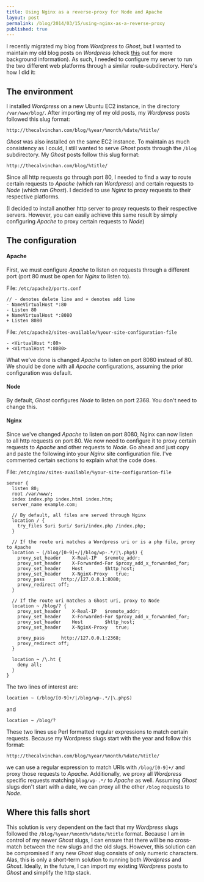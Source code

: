 ```yaml
---
title: Using Nginx as a reverse-proxy for Node and Apache
layout: post
permalink: /blog/2014/03/15/using-nginx-as-a-reverse-proxy
published: true
---
```

I recently migrated my blog from *Wordpress* to *Ghost*, but I wanted to maintain my old blog posts on *Wordpress* (check [this](/blog/a-ghostly-upgrade) out for more background information). As such, I needed to configure my server to run the two different web platforms through a similar route-subdirectory. Here's how I did it:

## The environment

I installed *Wordpress* on a new Ubuntu EC2 instance, in the directory `/var/www/blog/`. After importing my of my old posts, my *Wordpress* posts followed this slug format:

	http://thecalvinchan.com/blog/%year/%month/%date/%title/
    
*Ghost* was also installed on the same EC2 instance. To maintain as much consistency as I could, I still wanted to serve *Ghost* posts through the `/blog` subdirectory. My *Ghost* posts follow this slug format:

	http://thecalvinchan.com/blog/%title/
    
Since all http requests go through port 80, I needed to find a way to route certain requests to *Apache* (which ran *Wordpress*) and certain requests to *Node* (which ran *Ghost*). I decided to use *Nginx* to proxy requests to their respective platforms.

(I decided to install another http server to proxy requests to their respective servers. However, you can easily achieve this same result by simply configuring *Apache* to proxy certain requests to *Node*)

## The configuration

#### Apache

First, we must configure *Apache* to listen on requests through a different port (port 80 must be open for *Nginx* to listen to). 

File: `/etc/apache2/ports.conf`

	// - denotes delete line and + denotes add line
    - NameVirtualHost *:80
	- Listen 80
	+ NameVirtualHost *:8080
	+ Listen 8080

File: `/etc/apache2/sites-available/%your-site-configuration-file`

	- <VirtualHost *:80>
    + <VirtualHost *:8080>

What we've done is changed *Apache* to listen on port 8080 instead of 80. We should be done with all *Apache* configurations, assuming the prior configuration was default.

#### Node

By default, *Ghost* configures *Node* to listen on port 2368. You don't need to change this.

#### Nginx

Since we've changed *Apache* to listen on port 8080, Nginx can now listen to all http requests on port 80. We now need to configure it to proxy certain requests to *Apache* and other requests to *Node*. Go ahead and just copy and paste the following into your *Nginx* site configuration file. I've commented certain sections to explain what the code does.

File: `/etc/nginx/sites-available/%your-site-configuration-file`

	server {
      listen 80;
      root /var/www/;
      index index.php index.html index.htm;
      server_name example.com;
      
      // By default, all files are served through Nginx
      location / {
        try_files $uri $uri/ $uri/index.php /index.php;
      }
      
      // If the route uri matches a Wordpress uri or is a php file, proxy to Apache
      location ~ (/blog/[0-9]+/|/blog/wp-.*/|\.php$) {
        proxy_set_header	X-Real-IP	$remote_addr;
        proxy_set_header	X-Forwarded-For	$proxy_add_x_forwarded_for;
        proxy_set_header	Host		$http_host;
        proxy_set_header	X-NginX-Proxy	true;
        proxy_pass		http://127.0.0.1:8080;
        proxy_redirect off;
      }
      
      // If the route uri matches a Ghost uri, proxy to Node
      location ~ /blog/? {
        proxy_set_header 	X-Real-IP 	$remote_addr;
        proxy_set_header	X-Forwarded-For	$proxy_add_x_forwarded_for;
        proxy_set_header	Host		$http_host;
        proxy_set_header	X-NginX-Proxy	true;
        
        proxy_pass		http://127.0.0.1:2368;
        proxy_redirect off;
      }
      
      location ~ /\.ht {
        deny all;
      }
	}

The two lines of interest are:

	location ~ (/blog/[0-9]+/|/blog/wp-.*/|\.php$)
    
and 

	location ~ /blog/?
    
These two lines use Perl formatted regular expressions to match certain requests. Because my Wordpress slugs start with the year and follow this format:

	http://thecalvinchan.com/blog/%year/%month/%date/%title/
    
we can use a regular expression to match URIs with `/blog/[0-9]+/` and proxy those requests to *Apache*. Additionally, we proxy all *Wordpress* specific requests matching `blog/wp-.*/` to *Apache* as well. Assuming *Ghost* slugs don't start with a date, we can proxy all the other `/blog` requests to *Node*.

## Where this falls short

This solution is very dependent on the fact that my *Wordpress* slugs followed the `/blog/%year/%month/%date/%title` format. Because I am in control of my newer *Ghost* slugs, I can ensure that there will be no cross-match between the new slugs and the old slugs. However, this solution can be compromised if any new *Ghost* slug consists of only numeric characters. Alas, this is only a short-term solution to running both *Wordpress* and *Ghost*. Ideally, in the future, I can import my existing *Wordpress* posts to *Ghost* and simplify the http stack.

    



